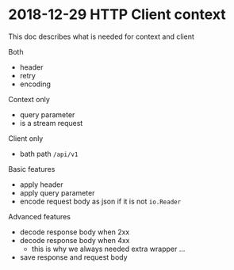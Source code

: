 # 2018-12-29 HTTP Client context

This doc describes what is needed for context and client

Both

- header
- retry
- encoding

Context only

- query parameter
- is a stream request

Client only

- bath path `/api/v1`

Basic features

- apply header
- apply query parameter
- encode request body as json if it is not `io.Reader`

Advanced features

- decode response body when 2xx
- decode response body when 4xx
  - this is why we always needed extra wrapper ...
- save response and request body